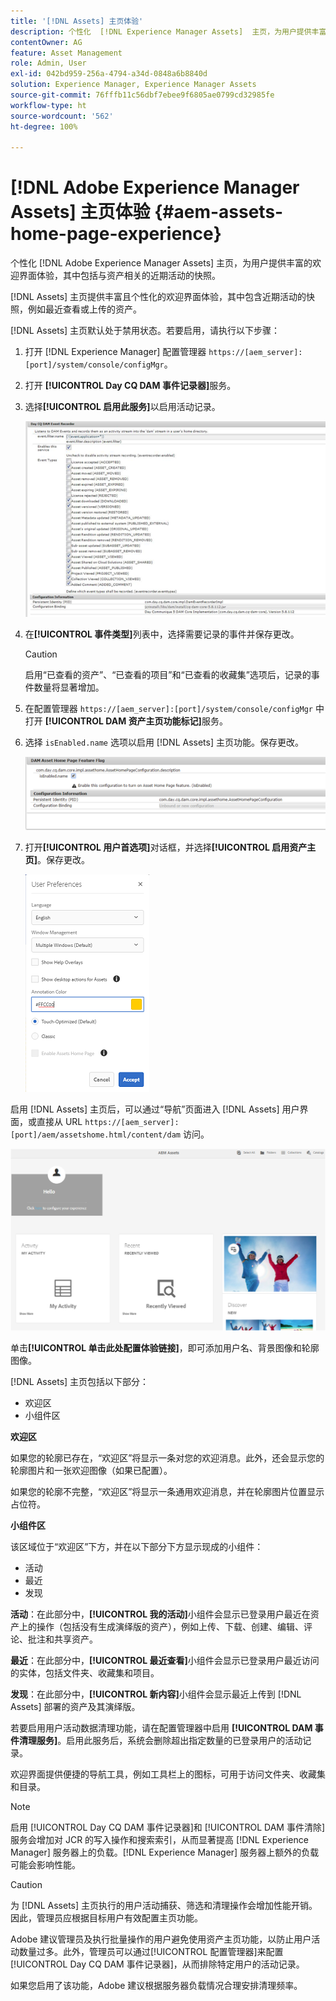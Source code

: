 ```yaml
---
title: '[!DNL Assets] 主页体验'
description: 个性化  [!DNL Experience Manager Assets]  主页，为用户提供丰富的欢迎界面体验，其中包括与资产相关的近期活动的快照。
contentOwner: AG
feature: Asset Management
role: Admin, User
exl-id: 042bd959-256a-4794-a34d-0848a6b8840d
solution: Experience Manager, Experience Manager Assets
source-git-commit: 76fffb11c56dbf7ebee9f6805ae0799cd32985fe
workflow-type: ht
source-wordcount: '562'
ht-degree: 100%

---
```


# [!DNL Adobe Experience Manager Assets] 主页体验 {#aem-assets-home-page-experience}

个性化 [!DNL Adobe Experience Manager Assets] 主页，为用户提供丰富的欢迎界面体验，其中包括与资产相关的近期活动的快照。

[!DNL Assets] 主页提供丰富且个性化的欢迎界面体验，其中包含近期活动的快照，例如最近查看或上传的资产。

[!DNL Assets] 主页默认处于禁用状态。若要启用，请执行以下步骤：

1. 打开 [!DNL Experience Manager] 配置管理器 `https://[aem_server]:[port]/system/console/configMgr`。
1. 打开 **[!UICONTROL Day CQ DAM 事件记录器]**&#x200B;服务。
1. 选择&#x200B;**[!UICONTROL 启用此服务]**&#x200B;以启用活动记录。

   ![chlimage_1-250](assets/chlimage_1-250.png)

1. 在&#x200B;**[!UICONTROL 事件类型]**&#x200B;列表中，选择需要记录的事件并保存更改。

   >[!CAUTION]
   >
   >启用“已查看的资产”、“已查看的项目”和“已查看的收藏集”选项后，记录的事件数量将显著增加。

1. 在配置管理器 `https://[aem_server]:[port]/system/console/configMgr` 中打开 **[!UICONTROL DAM 资产主页功能标记]**&#x200B;服务。
1. 选择 `isEnabled.name` 选项以启用 [!DNL Assets] 主页功能。保存更改。

   ![chlimage_1-251](assets/chlimage_1-251.png)

1. 打开&#x200B;**[!UICONTROL 用户首选项]**&#x200B;对话框，并选择&#x200B;**[!UICONTROL 启用资产主页]**。保存更改。

   ![在“用户首选项”对话框中启用资产主页](assets/Annotation-color.png)

启用 [!DNL Assets] 主页后，可以通过“导航”页面进入 [!DNL Assets] 用户界面，或直接从 URL `https://[aem_server]:[port]/aem/assetshome.html/content/dam` 访问。

![在 Assets 用户界面上配置体验链接](assets/config-experience-link.png)

单击&#x200B;**[!UICONTROL 单击此处配置体验链接]**，即可添加用户名、背景图像和轮廓图像。

[!DNL Assets] 主页包括以下部分：

* 欢迎区
* 小组件区

**欢迎区**

如果您的轮廓已存在，“欢迎区”将显示一条对您的欢迎消息。此外，还会显示您的轮廓图片和一张欢迎图像（如果已配置）。

如果您的轮廓不完整，“欢迎区”将显示一条通用欢迎消息，并在轮廓图片位置显示占位符。

**小组件区**

该区域位于“欢迎区”下方，并在以下部分下方显示现成的小组件：

* 活动
* 最近
* 发现

**活动**：在此部分中，**[!UICONTROL 我的活动]**&#x200B;小组件会显示已登录用户最近在资产上的操作（包括没有生成演绎版的资产），例如上传、下载、创建、编辑、评论、批注和共享资产。

**最近**：在此部分中，**[!UICONTROL 最近查看]**&#x200B;小组件会显示已登录用户最近访问的实体，包括文件夹、收藏集和项目。

**发现**：在此部分中，**[!UICONTROL 新内容]**&#x200B;小组件会显示最近上传到 [!DNL Assets] 部署的资产及其演绎版。

若要启用用户活动数据清理功能，请在配置管理器中启用 **[!UICONTROL DAM 事件清理服务]**。启用此服务后，系统会删除超出指定数量的已登录用户的活动记录。

欢迎界面提供便捷的导航工具，例如工具栏上的图标，可用于访问文件夹、收藏集和目录。

>[!NOTE]
>
>启用 [!UICONTROL Day CQ DAM 事件记录器]和 [!UICONTROL DAM 事件清除]服务会增加对 JCR 的写入操作和搜索索引，从而显著提高 [!DNL Experience Manager] 服务器上的负载。[!DNL Experience Manager] 服务器上额外的负载可能会影响性能。

>[!CAUTION]
>
>为 [!DNL Assets] 主页执行的用户活动捕获、筛选和清理操作会增加性能开销。因此，管理员应根据目标用户有效配置主页功能。
>
>Adobe 建议管理员及执行批量操作的用户避免使用资产主页功能，以防止用户活动数量过多。此外，管理员可以通过[!UICONTROL 配置管理器]来配置 [!UICONTROL Day CQ DAM 事件记录器]，从而排除特定用户的活动记录。
>
>如果您启用了该功能，Adobe 建议根据服务器负载情况合理安排清理频率。
